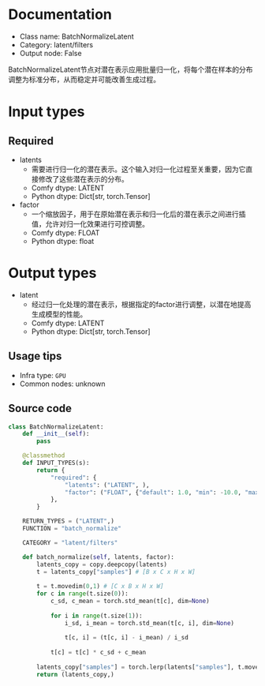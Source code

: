 
# Documentation
- Class name: BatchNormalizeLatent
- Category: latent/filters
- Output node: False

BatchNormalizeLatent节点对潜在表示应用批量归一化，将每个潜在样本的分布调整为标准分布，从而稳定并可能改善生成过程。

# Input types
## Required
- latents
    - 需要进行归一化的潜在表示。这个输入对归一化过程至关重要，因为它直接修改了这些潜在表示的分布。
    - Comfy dtype: LATENT
    - Python dtype: Dict[str, torch.Tensor]
- factor
    - 一个缩放因子，用于在原始潜在表示和归一化后的潜在表示之间进行插值，允许对归一化效果进行可控调整。
    - Comfy dtype: FLOAT
    - Python dtype: float

# Output types
- latent
    - 经过归一化处理的潜在表示，根据指定的factor进行调整，以潜在地提高生成模型的性能。
    - Comfy dtype: LATENT
    - Python dtype: Dict[str, torch.Tensor]


## Usage tips
- Infra type: `GPU`
- Common nodes: unknown


## Source code
```python
class BatchNormalizeLatent:
    def __init__(self):
        pass

    @classmethod
    def INPUT_TYPES(s):
        return {
            "required": {
                "latents": ("LATENT", ),
                "factor": ("FLOAT", {"default": 1.0, "min": -10.0, "max": 10.0, "step": 0.01,  "round": 0.01}),
            },
        }

    RETURN_TYPES = ("LATENT",)
    FUNCTION = "batch_normalize"

    CATEGORY = "latent/filters"

    def batch_normalize(self, latents, factor):
        latents_copy = copy.deepcopy(latents)
        t = latents_copy["samples"] # [B x C x H x W]
        
        t = t.movedim(0,1) # [C x B x H x W]
        for c in range(t.size(0)):
            c_sd, c_mean = torch.std_mean(t[c], dim=None)
            
            for i in range(t.size(1)):
                i_sd, i_mean = torch.std_mean(t[c, i], dim=None)
                
                t[c, i] = (t[c, i] - i_mean) / i_sd
            
            t[c] = t[c] * c_sd + c_mean
        
        latents_copy["samples"] = torch.lerp(latents["samples"], t.movedim(1,0), factor) # [B x C x H x W]
        return (latents_copy,)

```
